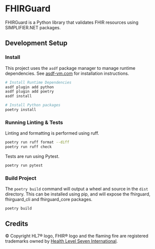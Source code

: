 # FHIRGuard

FHIRGuard is a Python library that validates FHIR resources using SIMPLIFIER.NET packages.

## Development Setup

### Install

This project uses the `asdf` package manager to manage runtime dependencies. See [asdf-vm.com](https://asdf-vm.com/guide/getting-started.html) for installation instructions.

```bash
# Install Runtime Dependencies
asdf plugin add python
asdf plugin add poetry
asdf install

# Install Python packages
poetry install
```

### Running Linting & Tests

Linting and formatting is performed using ruff. 

```bash
poetry run ruff format --diff
poetry run ruff check
```

Tests are run using Pytest.

```bash
poetry run pytest
```

### Build Project

The `poetry build` command will output a wheel and source in the `dist` directory. This can be installed using pip, and will expose the fhirguard, fhirguard_cli and fhirguard_core packages.

```bash
poetry build
```

## Credits

© Copyright HL7® logo, FHIR® logo and the flaming fire are registered trademarks owned by [Health Level Seven International](https://www.hl7.org/legal/trademarks.cfm).
